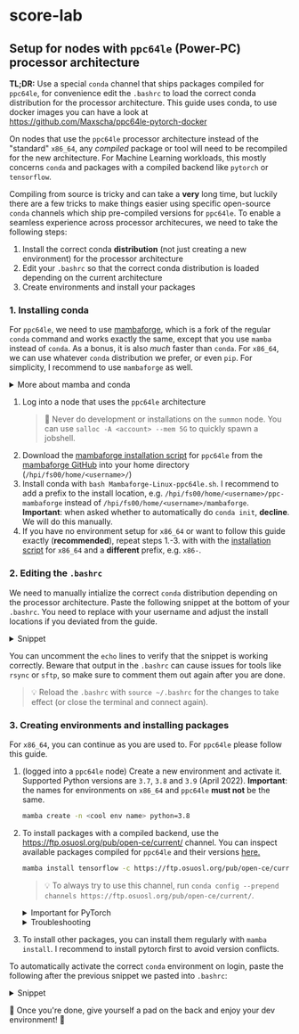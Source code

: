 # score-lab

## Setup for nodes with `ppc64le` (Power-PC) processor architecture
**TL;DR:** Use a special `conda` channel that ships packages compiled for `ppc64le`, for convenience edit the `.bashrc` to load the correct conda distribution for the processor architecture. This guide uses conda, to use docker images you can have a look at https://github.com/Maxscha/ppc64le-pytorch-docker

On nodes that use the `ppc64le` processor architecture instead of the "standard" `x86_64`, any *compiled* package or tool will need to be recompiled for the new architecture. For Machine Learning workloads, this mostly concerns `conda` and packages with a compiled backend like `pytorch` or `tensorflow`. 

Compiling from source is tricky and can take a **very** long time, but luckily there are a few tricks to make things easier using specific open-source `conda` channels which ship pre-compiled versions for `ppc64le`. To enable a seamless experience across processor architecures, we need to take the following steps:

1. Install the correct conda **distribution** (not just creating a new environment) for the processor architecture
2. Edit your `.bashrc` so that the correct conda distribution is loaded depending on the current architecture
3. Create environments and install your packages

### 1. Installing conda
For `ppc64le`, we need to use [mambaforge](https://github.com/conda-forge/miniforge#mambaforge), which is a fork of the regular `conda` command and works exactly the same, except that you use `mamba` instead of `conda`. As a bonus, it is also *much* faster than `conda`.  For `x86_64`, we can use whatever `conda` distribution we prefer, or even `pip`. For simplicity, I recommend to use `mambaforge` as well.

<details><summary>More about mamba and conda</summary>
<p>
	
If you *really* want to, you can probably get away without using `mamba`, if you do it is still recommended to use [miniforge](https://github.com/conda-forge/miniforge#miniforge3) (same repo as mambaforge) instead of other `conda` distributions because it is optimized for `ppc64le`. Specifically for `pytorch`, using `mamba` makes the installation much easier (and also much faster). 
	
If you use `mamba`, you can still use `conda` to issue the same commands. I.e. if you suspect some bug in `mamba` is causing an install to fail you can also try `conda install ...`. At your own risk (as in this might or might not casue issues), you can also choose to use  `mamba` *only* for the install commands (which is where `mamba` makes a lot of improvements) and keep using `conda` for the rest.
	
</p>
</details>

1. Log into a node that uses the `ppc64le` architecture
	> 🚨 Never do development or installations on the `summon` node. You can use `salloc -A <account> --mem 5G` to quickly spawn a jobshell. 
3. Download the [mambaforge installation script](https://github.com/conda-forge/miniforge/releases/latest/download/Mambaforge-Linux-ppc64le.sh) for `ppc64le` from the [mambaforge GitHub](https://github.com/conda-forge/miniforge#mambaforge) into your home directory (`/hpi/fs00/home/<username>/`)
4. Install conda with `bash Mambaforge-Linux-ppc64le.sh`. I recommend to add a prefix to the install location, e.g. `/hpi/fs00/home/<username>/ppc-mambaforge` instead of `/hpi/fs00/home/<username>/mambaforge`. **Important**: when asked whether to automatically do `conda init`, **decline**. We will do this manually.
5. If you have no environment setup for `x86_64` or want to follow this guide exactly (**recommended**), repeat steps 1.-3. with with the [installation script](https://github.com/conda-forge/miniforge/releases/latest/download/Mambaforge-Linux-x86_64.sh) for `x86_64` and a **different** prefix, e.g. `x86-`.

### 2. Editing the `.bashrc`
We need to manually intialize the correct `conda` distribution depending on the processor architecture. Paste the following snippet at the bottom of your `.bashrc`. You need to replace <username> with your username and adjust the install locations if you deviated from the guide.

<details><summary>Snippet</summary>
<p>
  
```bash
arch=$(uname -i)
if [[ $arch == x86_64* ]]; then
  # echo "Executing x86 (${arch}) Architecture specific part "

  # >>> conda initialize >>>
  # !! Contents within this block are managed by 'conda init' !!
  __conda_setup="$('/hpi/fs00/home/<username>/x86-mambaforge/bin/conda' 'shell.bash' 'hook' 2> /dev/null)"
  if [ $? -eq 0 ]; then
      eval "$__conda_setup"
  else
      if [ -f "/hpi/fs00/home/<username>/x86-mambaforge/etc/profile.d/conda.sh" ]; then
	  . "/hpi/fs00/home/<username>/x86-mambaforge/etc/profile.d/conda.sh"
      else
	  export PATH="/hpi/fs00/home/<username>/x86-mambaforge/bin:$PATH"
      fi
  fi
  unset __conda_setup
  # <<< conda initialize <<<
	
elif [[ $arch == ppc* ]]; then  
  # echo "Executing POWER (${arch}) Architecture specific part "

  # >>> conda initialize >>>
  # !! Contents within this block are managed by 'conda init' !!
  __conda_setup="$('/hpi/fs00/home/<username>/ppc-mambaforge/bin/conda' 'shell.bash' 'hook' 2> /dev/null)"
  if [ $? -eq 0 ]; then
      eval "$__conda_setup"
  else
      if [ -f "/hpi/fs00/home/<username>/ppc-mambaforge/etc/profile.d/conda.sh" ]; then
          . "/hpi/fs00/home/<username>/ppc-mambaforge/etc/profile.d/conda.sh"
      else
          export PATH="/hpi/fs00/home/<username>/ppc-mambaforge/bin:$PATH"
      fi
  fi
  unset __conda_setup
  # <<< conda initialize <<<

fi
```
</p>
</details>  
  
You can uncomment the `echo` lines to verify that the snippet is working correctly. Beware that output in the `.bashrc` can cause issues for tools like `rsync` or `sftp`, so make sure to comment them out again after you are done.
> :bulb: Reload the `.bashrc` with `source ~/.bashrc` for the changes to take effect (or close the terminal and connect again).
  
### 3. Creating environments and installing packages 
For `x86_64`, you can continue as you are used to. For `ppc64le` please follow this guide.
1. (logged into a `ppc64le` node) Create a new environment and activate it. Supported Python versions are `3.7`, `3.8` and `3.9` (April 2022). **Important**: the names for environments on `x86_64` and `ppc64le` **must not** be the same.
	```bash
	mamba create -n <cool env name> python=3.8
	```
2. To install packages with a compiled backend, use the https://ftp.osuosl.org/pub/open-ce/current/ channel. You can inspect available packages compiled for `ppc64le` and their versions [here.](https://ftp.osuosl.org/pub/open-ce/current/)
	```bash
	mamba install tensorflow -c https://ftp.osuosl.org/pub/open-ce/current/
	```
	> :bulb: To always try to use this channel, run `conda config --prepend channels https://ftp.osuosl.org/pub/open-ce/current/`.

	<details><summary>Important for PyTorch</summary>
	<p>

	PyTorch is a bit tricky. We need to add the `defaults` channel to provide some minor dependencies. The following command was tested and works (April 2022). Just to be safe, install `pytorch` as the first package before any others.
		
	```bash
	mamba install pytorch -c https://ftp.osuosl.org/pub/open-ce/current/ -c defaults
	```	

	</p>
	</details>	

	<details><summary>Troubleshooting</summary>
	<p>

	- There can always be version conflicts or other errrors even with the pre-compiled packages from open-ce. If you have any issues, try Google or the [open-ce GitHub](https://github.com/open-ce/open-ce) for a solution.	
	- In general, try to install the "biggest" packages (like `pytorch`) first and one-by-one.
	- Try adding the `-v` flag to a conda command to get verbose output.
	- If certain packages are not found, try adding channels such as `-c defaults`, `-c anaconda` or `-c conda-forge`


	</p>
	</details>
  
3. To install other packages, you can install them regularly with `mamba install`. I recommend to install pytorch first to avoid version conflicts.
  
To automatically activate the correct `conda` environment on login, paste the following after the previous snippet we pasted into `.bashrc`:
  
<details><summary>Snippet</summary>
<p>

```bash
if [[ $arch == x86_64* ]]; then
  conda activate <x86_64 environment name>
else
  conda activate <ppc64le environment name>
fi
```

</p>
</details>
  
🍾 Once you're done, give yourself a pad on the back and enjoy your dev environment! 🍾
